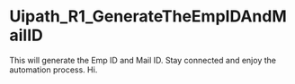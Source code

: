 # Uipath_R1_GenerateTheEmpIDAndMailID
This will generate the Emp ID and Mail ID.
Stay connected and enjoy the automation process.
Hi.
